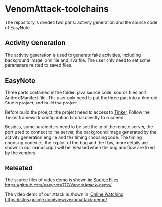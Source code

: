 # VenomAttack-toolchains

The repository is divided two parts: activity generation and the source code of EasyNote.

## Activity Generation
The activity generation is used to generate fake activities, including background image, xml file and java file.
The user only need to set some parameters related to saved files.

## EasyNote
Three parts contained in the folder: java source code, source files and AndroidManifest file.
The user only need to put the three part into a Android Studio project, and build the project.

Before build the proejct, the project need to access to [Tinker](https://github.com/Tencent/tinker).
Follow the Tinker framework configuration tutorial directly to succeed.

Besides, some parameters need to be set: the ip of the remote server, the port used to connect to the server, the background image generated by the activity generation engine and the timing choosing code.
The timing choosing code(i.e., the exploit of the bug and the flaw, more details are shown in our manuscript) will be released when the bug and flow are fixed by the vendors.

## Releated 
The source files of video demo is shown in:
[Source Files](https://github.com/easynote717/VenomAttack-demo) https://github.com/easynote717/VenomAttack-demo/

The video demo of our attack is shown in:
[Online Watching](https://sites.google.com/view/venomattack-demo/) https://sites.google.com/view/venomattack-demo/
